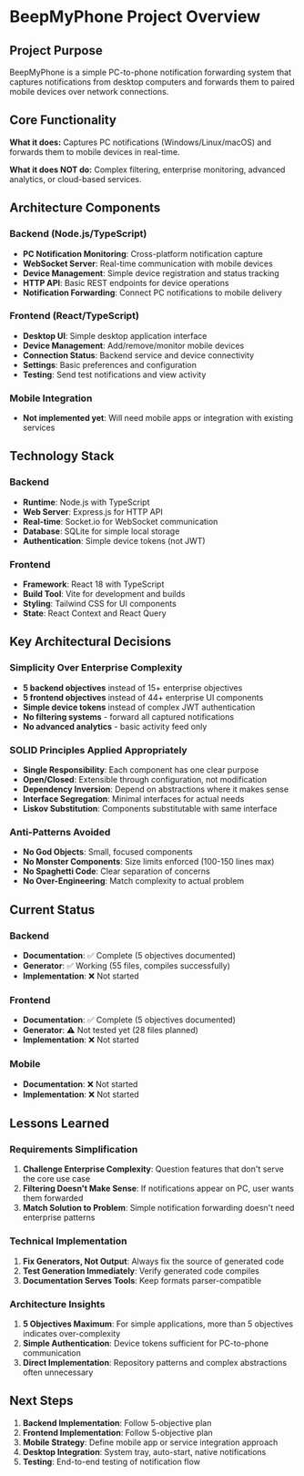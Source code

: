 # BeepMyPhone Project Overview

## Project Purpose

BeepMyPhone is a simple PC-to-phone notification forwarding system that captures notifications from desktop computers and forwards them to paired mobile devices over network connections.

## Core Functionality

**What it does:** Captures PC notifications (Windows/Linux/macOS) and forwards them to mobile devices in real-time.

**What it does NOT do:** Complex filtering, enterprise monitoring, advanced analytics, or cloud-based services.

## Architecture Components

### Backend (Node.js/TypeScript)
- **PC Notification Monitoring**: Cross-platform notification capture
- **WebSocket Server**: Real-time communication with mobile devices
- **Device Management**: Simple device registration and status tracking
- **HTTP API**: Basic REST endpoints for device operations
- **Notification Forwarding**: Connect PC notifications to mobile delivery

### Frontend (React/TypeScript)
- **Desktop UI**: Simple desktop application interface
- **Device Management**: Add/remove/monitor mobile devices
- **Connection Status**: Backend service and device connectivity
- **Settings**: Basic preferences and configuration
- **Testing**: Send test notifications and view activity

### Mobile Integration
- **Not implemented yet**: Will need mobile apps or integration with existing services

## Technology Stack

### Backend
- **Runtime**: Node.js with TypeScript
- **Web Server**: Express.js for HTTP API
- **Real-time**: Socket.io for WebSocket communication
- **Database**: SQLite for simple local storage
- **Authentication**: Simple device tokens (not JWT)

### Frontend
- **Framework**: React 18 with TypeScript
- **Build Tool**: Vite for development and builds
- **Styling**: Tailwind CSS for UI components
- **State**: React Context and React Query

## Key Architectural Decisions

### Simplicity Over Enterprise Complexity
- **5 backend objectives** instead of 15+ enterprise objectives
- **5 frontend objectives** instead of 44+ enterprise UI components
- **Simple device tokens** instead of complex JWT authentication
- **No filtering systems** - forward all captured notifications
- **No advanced analytics** - basic activity feed only

### SOLID Principles Applied Appropriately
- **Single Responsibility**: Each component has one clear purpose
- **Open/Closed**: Extensible through configuration, not modification
- **Dependency Inversion**: Depend on abstractions where it makes sense
- **Interface Segregation**: Minimal interfaces for actual needs
- **Liskov Substitution**: Components substitutable with same interface

### Anti-Patterns Avoided
- **No God Objects**: Small, focused components
- **No Monster Components**: Size limits enforced (100-150 lines max)
- **No Spaghetti Code**: Clear separation of concerns
- **No Over-Engineering**: Match complexity to actual problem

## Current Status

### Backend
- **Documentation**: ✅ Complete (5 objectives documented)
- **Generator**: ✅ Working (55 files, compiles successfully)
- **Implementation**: ❌ Not started

### Frontend  
- **Documentation**: ✅ Complete (5 objectives documented)
- **Generator**: ⚠️ Not tested yet (28 files planned)
- **Implementation**: ❌ Not started

### Mobile
- **Documentation**: ❌ Not started
- **Implementation**: ❌ Not started

## Lessons Learned

### Requirements Simplification
1. **Challenge Enterprise Complexity**: Question features that don't serve the core use case
2. **Filtering Doesn't Make Sense**: If notifications appear on PC, user wants them forwarded
3. **Match Solution to Problem**: Simple notification forwarding doesn't need enterprise patterns

### Technical Implementation
1. **Fix Generators, Not Output**: Always fix the source of generated code
2. **Test Generation Immediately**: Verify generated code compiles
3. **Documentation Serves Tools**: Keep formats parser-compatible

### Architecture Insights
1. **5 Objectives Maximum**: For simple applications, more than 5 objectives indicates over-complexity
2. **Simple Authentication**: Device tokens sufficient for PC-to-phone communication
3. **Direct Implementation**: Repository patterns and complex abstractions often unnecessary

## Next Steps

1. **Backend Implementation**: Follow 5-objective plan
2. **Frontend Implementation**: Follow 5-objective plan  
3. **Mobile Strategy**: Define mobile app or service integration approach
4. **Desktop Integration**: System tray, auto-start, native notifications
5. **Testing**: End-to-end testing of notification flow